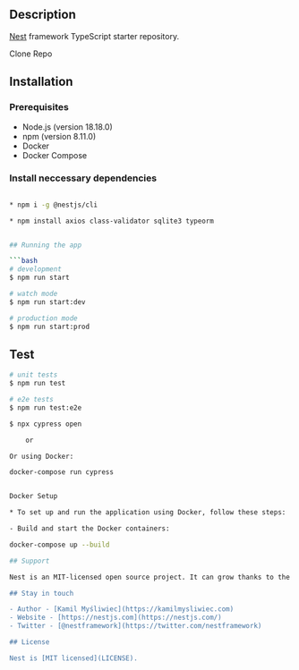 
## Description

[Nest](https://github.com/nestjs/nest) framework TypeScript starter repository.

 Clone Repo 

## Installation

### Prerequisites

- Node.js (version 18.18.0)
- npm (version 8.11.0) 
- Docker
- Docker Compose 


### Install neccessary dependencies

```bash

* npm i -g @nestjs/cli

* npm install axios class-validator sqlite3 typeorm


## Running the app

```bash
# development
$ npm run start

# watch mode
$ npm run start:dev

# production mode
$ npm run start:prod
```

## Test

```bash
# unit tests
$ npm run test

# e2e tests
$ npm run test:e2e

$ npx cypress open

    or

Or using Docker:

docker-compose run cypress


Docker Setup

* To set up and run the application using Docker, follow these steps:

- Build and start the Docker containers:

docker-compose up --build

## Support

Nest is an MIT-licensed open source project. It can grow thanks to the sponsors and support by the amazing backers. If you'd like to join them, please [read more here](https://docs.nestjs.com/support).

## Stay in touch

- Author - [Kamil Myśliwiec](https://kamilmysliwiec.com)
- Website - [https://nestjs.com](https://nestjs.com/)
- Twitter - [@nestframework](https://twitter.com/nestframework)

## License

Nest is [MIT licensed](LICENSE).
